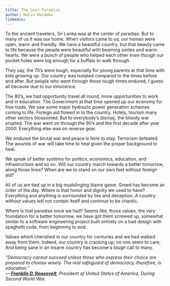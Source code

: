 ```yaml
---
title: The Lost Paradise.
author: Nalin Marambe
linkedin: 
---
```


To the ancient travelers, Sri Lanka was at the center of paradise. But
to many of us it was our home. When visitors came to us, our homes were
open, warm and friendly. We have a beautiful country, but that beauty
came to life because the people were beautiful with beaming smiles and
warm hearts. We were a bunch of people who helped each other even though
our pocket holes were big enough for a buffalo to walk through.

They say, the 70’s were tough, especially for young parents at that time
with kids growing up. Our country was isolated compared to the times
before and after. But people who went through those tough times endured,
I guess all because due to our innocence.

The 80’s, we had opportunity travel all round, more opportunities to
work and in education. The Government at that time opened up our economy
for free trade. We saw some major hydraulic power generation schemes
coming to life. Foreign aid flowed in to the country. Hotels, tourism
many other sectors blossomed. But to everybody’s dismay, the bloody war
erupted. The war went on through the 90’s and the first decade after
year 2000. Everything else was on reverse gear.

We endured the brutal war and peace is here to stay. Terrorism defeated.
The wounds of war will take time to heal given the proper background to
heal.

We speak of better systems for politics, economics, education, and
infrastructure and so on. Will our country march towards a better
tomorrow, along those lines? When are we to stand on our own feet
without foreign aid?

All of us are tied up in a big mudslinging blame game. Greed has become
an order of the day. Where is that honor and dignity we used to have?
Everything and anything is surrounded by lies and deception. A country
without values will not contain itself and continue to be chaotic.

Where is that paradise once we had? Seems like, those values, the very
foundation for a better tomorrow, we have got them screwed up, somewhat
similar to a software engineering project built entirely on a bad design
with spaghetti code, from beginning to end.

Values which cherished in our country for centuries and we had walked
away from them. Indeed, our country is cracking up; no one seem to care;
And being sane in an insane country has become a tough call to many.

*“Democracy cannot succeed unless those who express their choice are
prepared to choose wisely. The real safeguard of democracy, therefore,
is education.”   
― *[***Franklin D.
Roosevelt***](https://www.goodreads.com/author/show/219075.Franklin_D_Roosevelt)*,
President of United States of America, During Second World War.*
